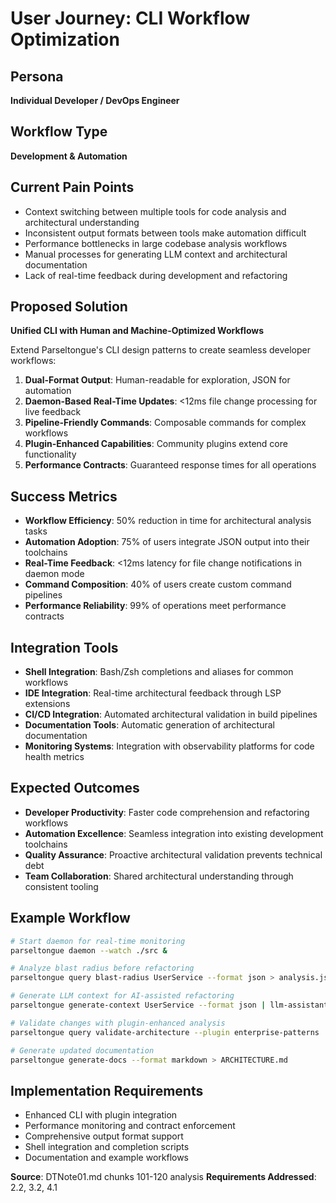 # User Journey: CLI Workflow Optimization

## Persona
**Individual Developer / DevOps Engineer**

## Workflow Type
**Development & Automation**

## Current Pain Points
- Context switching between multiple tools for code analysis and architectural understanding
- Inconsistent output formats between tools make automation difficult
- Performance bottlenecks in large codebase analysis workflows
- Manual processes for generating LLM context and architectural documentation
- Lack of real-time feedback during development and refactoring

## Proposed Solution
**Unified CLI with Human and Machine-Optimized Workflows**

Extend Parseltongue's CLI design patterns to create seamless developer workflows:

1. **Dual-Format Output**: Human-readable for exploration, JSON for automation
2. **Daemon-Based Real-Time Updates**: <12ms file change processing for live feedback
3. **Pipeline-Friendly Commands**: Composable commands for complex workflows
4. **Plugin-Enhanced Capabilities**: Community plugins extend core functionality
5. **Performance Contracts**: Guaranteed response times for all operations

## Success Metrics
- **Workflow Efficiency**: 50% reduction in time for architectural analysis tasks
- **Automation Adoption**: 75% of users integrate JSON output into their toolchains
- **Real-Time Feedback**: <12ms latency for file change notifications in daemon mode
- **Command Composition**: 40% of users create custom command pipelines
- **Performance Reliability**: 99% of operations meet performance contracts

## Integration Tools
- **Shell Integration**: Bash/Zsh completions and aliases for common workflows
- **IDE Integration**: Real-time architectural feedback through LSP extensions
- **CI/CD Integration**: Automated architectural validation in build pipelines
- **Documentation Tools**: Automatic generation of architectural documentation
- **Monitoring Systems**: Integration with observability platforms for code health metrics

## Expected Outcomes
- **Developer Productivity**: Faster code comprehension and refactoring workflows
- **Automation Excellence**: Seamless integration into existing development toolchains
- **Quality Assurance**: Proactive architectural validation prevents technical debt
- **Team Collaboration**: Shared architectural understanding through consistent tooling

## Example Workflow
```bash
# Start daemon for real-time monitoring
parseltongue daemon --watch ./src &

# Analyze blast radius before refactoring
parseltongue query blast-radius UserService --format json > analysis.json

# Generate LLM context for AI-assisted refactoring
parseltongue generate-context UserService --format json | llm-assistant refactor

# Validate changes with plugin-enhanced analysis
parseltongue query validate-architecture --plugin enterprise-patterns

# Generate updated documentation
parseltongue generate-docs --format markdown > ARCHITECTURE.md
```

## Implementation Requirements
- Enhanced CLI with plugin integration
- Performance monitoring and contract enforcement
- Comprehensive output format support
- Shell integration and completion scripts
- Documentation and example workflows

**Source**: DTNote01.md chunks 101-120 analysis
**Requirements Addressed**: 2.2, 3.2, 4.1